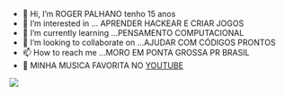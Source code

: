 - 👋 Hi, I’m ROGER PALHANO tenho 15 anos
- 👀 I’m interested in ... APRENDER HACKEAR E CRIAR JOGOS
- 🌱 I’m currently learning ...PENSAMENTO COMPUTACIONAL
- 💞️ I’m looking to collaborate on ...AJUDAR COM CÓDIGOS PRONTOS 
- 📫 How to reach me ...MORO EM PONTA GROSSA PR BRASIL
-  🎼  MINHA MUSICA FAVORITA NO [YOUTUBE](https://youtu.be/46w_wj1hXac)

![](https://novovarejoautomotivo.com.br/wp-content/uploads/2020/04/carro-tunado-mitsubishi.jpg)
<!---
Roger2905/Roger2905 is a ✨ special ✨ repository because its `README.md` (this file) appears on your GitHub profile.
You can click the Preview link to take a look at your changes.
--->
